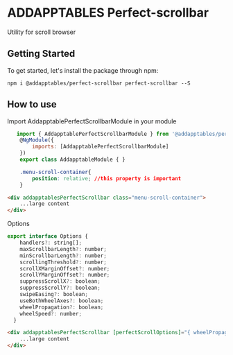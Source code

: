 # ADDAPPTABLES Perfect-scrollbar
Utility for scroll browser

## Getting Started
To get started, let's install the package through npm:

```
npm i @addapptables/perfect-scrollbar perfect-scrollbar --S
```

## How to use

Import AddapptablePerfectScrollbarModule in your module

```javascript
   import { AddapptablePerfectScrollbarModule } from '@addapptables/perfect-scrollbar';
    @NgModule({
        imports: [AddapptablePerfectScrollbarModule]
    })
    export class AddapptableModule { }
```

```css
    .menu-scroll-container{
        position: relative; //this property is important
    }
```
```html
<div addapptablesPerfectScrollbar class="menu-scroll-container">
    ...large content
</div>
```

Options
```javascript
export interface Options {
    handlers?: string[];
    maxScrollbarLength?: number;
    minScrollbarLength?: number;
    scrollingThreshold?: number;
    scrollXMarginOffset?: number;
    scrollYMarginOffset?: number;
    suppressScrollX?: boolean;
    suppressScrollY?: boolean;
    swipeEasing?: boolean;
    useBothWheelAxes?: boolean;
    wheelPropagation?: boolean;
    wheelSpeed?: number;
  }
```

```html
<div addapptablesPerfectScrollbar [perfectScrollOptions]="{ wheelPropagation: true }" class="menu-scroll-container">
    ...large content
</div>
```